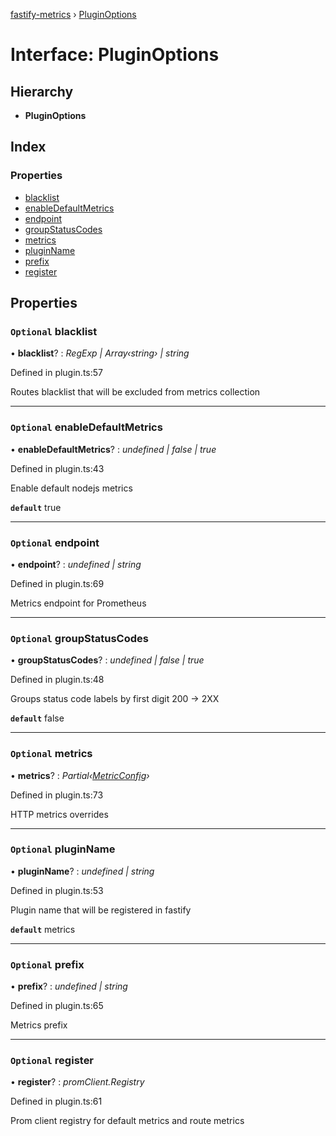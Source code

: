 [fastify-metrics](../README.md) › [PluginOptions](pluginoptions.md)

# Interface: PluginOptions

## Hierarchy

* **PluginOptions**

## Index

### Properties

* [blacklist](pluginoptions.md#optional-blacklist)
* [enableDefaultMetrics](pluginoptions.md#optional-enabledefaultmetrics)
* [endpoint](pluginoptions.md#optional-endpoint)
* [groupStatusCodes](pluginoptions.md#optional-groupstatuscodes)
* [metrics](pluginoptions.md#optional-metrics)
* [pluginName](pluginoptions.md#optional-pluginname)
* [prefix](pluginoptions.md#optional-prefix)
* [register](pluginoptions.md#optional-register)

## Properties

### `Optional` blacklist

• **blacklist**? : *RegExp | Array‹string› | string*

Defined in plugin.ts:57

Routes blacklist that will be excluded from metrics collection

___

### `Optional` enableDefaultMetrics

• **enableDefaultMetrics**? : *undefined | false | true*

Defined in plugin.ts:43

Enable default nodejs metrics

**`default`** true

___

### `Optional` endpoint

• **endpoint**? : *undefined | string*

Defined in plugin.ts:69

Metrics endpoint for Prometheus

___

### `Optional` groupStatusCodes

• **groupStatusCodes**? : *undefined | false | true*

Defined in plugin.ts:48

Groups status code labels by first digit 200 -> 2XX

**`default`** false

___

### `Optional` metrics

• **metrics**? : *Partial‹[MetricConfig](metricconfig.md)›*

Defined in plugin.ts:73

HTTP metrics overrides

___

### `Optional` pluginName

• **pluginName**? : *undefined | string*

Defined in plugin.ts:53

Plugin name that will be registered in fastify

**`default`** metrics

___

### `Optional` prefix

• **prefix**? : *undefined | string*

Defined in plugin.ts:65

Metrics prefix

___

### `Optional` register

• **register**? : *promClient.Registry*

Defined in plugin.ts:61

Prom client registry for default metrics and route metrics
